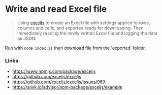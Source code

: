 # Write and read Excel file

> Using [exceljs](https://www.npmjs.com/package/exceljs) to create an Excel file with settings applied to rows, columns and cells, and exported ready for downloading. Then immediately reading the newly written Excel file and logging the data as JSON.

Run with `node index.js` then download file from the 'exported' folder.

### Links
- https://www.npmjs.com/package/exceljs
- https://github.com/exceljs/exceljs
- https://github.com/exceljs/exceljs/issues/969
- https://snyk.io/advisor/npm-package/exceljs/example
  
